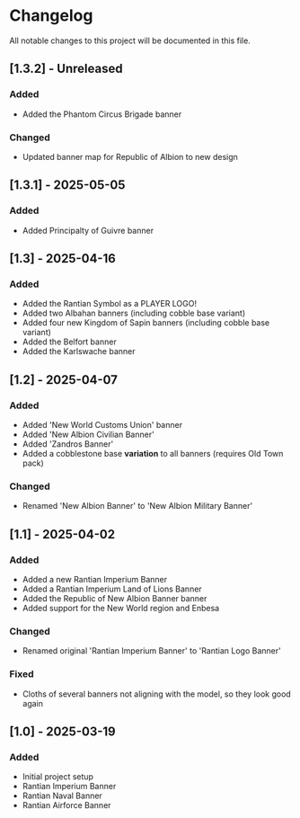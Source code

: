 # Changelog

All notable changes to this project will be documented in this file.

## [1.3.2] - Unreleased

### Added

- Added the Phantom Circus Brigade banner

### Changed

- Updated banner map for Republic of Albion to new design

## [1.3.1] - 2025-05-05

### Added

- Added Principalty of Guivre banner

## [1.3] - 2025-04-16

### Added

- Added the Rantian Symbol as a PLAYER LOGO!
- Added two Albahan banners (including cobble base variant)
- Added four new Kingdom of Sapin banners (including cobble base variant)
- Added the Belfort banner
- Added the Karlswache banner

## [1.2] - 2025-04-07

### Added

- Added 'New World Customs Union' banner
- Added 'New Albion Civilian Banner'
- Added 'Zandros Banner'
- Added a cobblestone base **variation** to all banners (requires Old Town pack)

### Changed

- Renamed 'New Albion Banner' to 'New Albion Military Banner'

## [1.1] - 2025-04-02

### Added

- Added a new Rantian Imperium Banner
- Added a Rantian Imperium Land of Lions Banner
- Added the Republic of New Albion Banner banner
- Added support for the New World region and Enbesa

### Changed

- Renamed original 'Rantian Imperium Banner' to 'Rantian Logo Banner'

### Fixed

- Cloths of several banners not aligning with the model, so they look good again

## [1.0] - 2025-03-19

### Added

- Initial project setup
- Rantian Imperium Banner
- Rantian Naval Banner
- Rantian Airforce Banner
